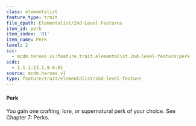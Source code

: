 ```yaml
---
class: elementalist
feature_type: trait
file_dpath: Elementalist/2nd-Level Features
item_id: perk
item_index: '01'
item_name: Perk
level: 2
scc:
  - mcdm.heroes.v1:feature.trait.elementalist.2nd-level-feature:perk
scdc:
  - 1.1.1:13.1.9.6:01
source: mcdm.heroes.v1
type: feature/trait/elementalist/2nd-level-feature
---
```


#### Perk

You gain one crafting, lore, or supernatural perk of your choice. See Chapter 7: Perks.
